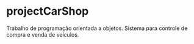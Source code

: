 # projectCarShop
Trabalho de programação orientada a objetos. Sistema para controle de compra e venda de veículos.
